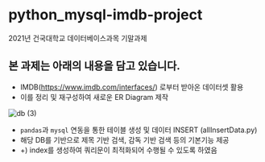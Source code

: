 # python_mysql-imdb-project
2021년 건국대학교 데이터베이스과목 기말과제

## 본 과제는 아래의 내용을 담고 있습니다.

- IMDB(https://www.imdb.com/interfaces/) 로부터 받아온 데이터셋 활용
- 이를 정리 및 재구성하여 새로운 ER Diagram 제작

![db (3)](https://user-images.githubusercontent.com/70463738/121844246-a40d9a80-cd1e-11eb-993c-7044353b4225.png)

- `pandas`과 `mysql` 연동을 통한 테이블 생성 및 데이터 INSERT (allInsertData.py)
- 해당 DB를 기반으로 제목 기반 검색, 감독 기반 검색 등의 기본기능 제공
- +) index를 생성하여 쿼리문이 최적화되어 수행될 수 있도록 하였음
